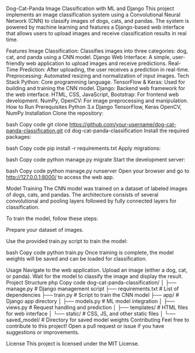 Dog-Cat-Panda Image Classification with ML and Django
This project implements an image classification system using a Convolutional Neural Network (CNN) to classify images of dogs, cats, and pandas. The system is powered by machine learning and features a Django-based web interface that allows users to upload images and receive classification results in real time.

Features
Image Classification: Classifies images into three categories: dog, cat, and panda using a CNN model.
Django Web Interface: A simple, user-friendly web application to upload images and receive predictions.
Real-Time Prediction: After uploading, the user receives a prediction in real-time.
Preprocessing: Automated resizing and normalization of input images.
Tech Stack
Python: Core programming language.
TensorFlow & Keras: Used for building and training the CNN model.
Django: Backend web framework for the web interface.
HTML, CSS, JavaScript, Bootstrap: For frontend web development.
NumPy, OpenCV: For image preprocessing and manipulation.
How to Run
Prerequisites
Python 3.x
Django
TensorFlow, Keras
OpenCV, NumPy
Installation
Clone the repository:

bash
Copy code
git clone https://github.com/your-username/dog-cat-panda-classification.git
cd dog-cat-panda-classification
Install the required packages:

bash
Copy code
pip install -r requirements.txt
Apply migrations:

bash
Copy code
python manage.py migrate
Start the development server:

bash
Copy code
python manage.py runserver
Open your browser and go to http://127.0.0.1:8000/ to access the web app.

Model Training
The CNN model was trained on a dataset of labeled images of dogs, cats, and pandas. The architecture consists of several convolutional and pooling layers followed by fully connected layers for classification.

To train the model, follow these steps:

Prepare your dataset of images.

Use the provided train.py script to train the model:

bash
Copy code
python train.py
Once training is complete, the model weights will be saved and can be loaded for classification.

Usage
Navigate to the web application.
Upload an image (either a dog, cat, or panda).
Wait for the model to classify the image and display the result.
Project Structure
php
Copy code
dog-cat-panda-classification/
│
├── manage.py               # Django management script
├── requirements.txt        # List of dependencies
├── train.py                # Script to train the CNN model
├── app/                    # Django app directory
│   ├── models.py           # ML model integration
│   ├── views.py            # Request handling and prediction
│   ├── templates/          # HTML files for web interface
│   └── static/             # CSS, JS, and other static files
│
└── saved_model/            # Directory for saved model weights
Contributing
Feel free to contribute to this project! Open a pull request or issue if you have suggestions or improvements.

License
This project is licensed under the MIT License.
